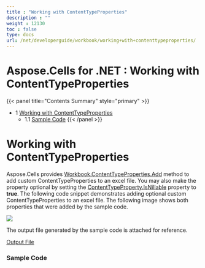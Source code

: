 ```yaml
---
title : "Working with ContentTypeProperties" 
description : "" 
weight : 12130 
toc : false
type: docs
url: /net/developerguide/workbook/working+with+contenttypeproperties/
---
```


# Aspose.Cells for .NET : Working with ContentTypeProperties


{{< panel title="Contents Summary" style="primary" >}}
*   1 [Working with ContentTypeProperties](#working-with-contenttypeproperties)
    *   1.1 [Sample Code](#sample-code)
{{< /panel >}}
 

# Working with ContentTypeProperties

Aspose.Cells provides [Workbook.ContentTypeProperties.Add](https://apireference.aspose.com/net/cells/aspose.cells.properties/contenttypepropertycollection/methods/add/index) method to add custom ContentTypeProperties to an excel file. You may also make the property optional by setting the [ContentTypeProperty.IsNillable](https://apireference.aspose.com/net/cells/aspose.cells.properties/contenttypeproperty/properties/isnillable) property to **true**. The following code snippet demonstrates adding optional custom ContentTypeProperties to an excel file. The following image shows both properties that were added by the sample code.

![](https://docs2.aspose.com/cells/net/attachments/95323808/95584315.jpg)

The output file generated by the sample code is attached for reference.

[Output File](https://docs2.aspose.com/cells/net/attachments/95323808/95584314.xlsx)

### Sample Code

